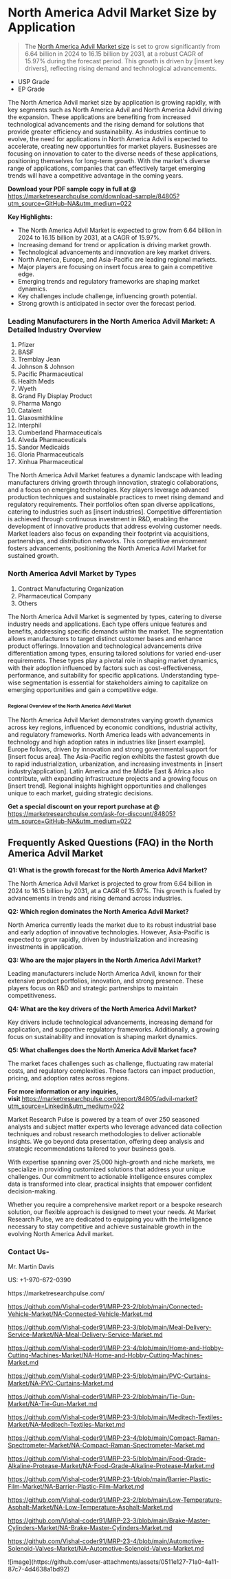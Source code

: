 <h1>North America Advil Market&nbsp;Size by Application</h1><blockquote><p>The <a href="https://marketresearchpulse.com/download-sample/84805?utm_source=GitHub-NA&amp;utm_medium=022">North America Advil Market size</a> is set to grow significantly from 6.64 billion in 2024 to 16.15 billion by 2031, at a robust CAGR of 15.97% during the forecast period. This growth is driven by [insert key drivers], reflecting rising demand and technological advancements.</p></blockquote><ul><li>USP Grade<li> EP Grade</li></ul><p>The North America Advil market size by application is growing rapidly, with key segments such as North America Advil and North America Advil driving the expansion. These applications are benefiting from increased technological advancements and the rising demand for solutions that provide greater efficiency and sustainability. As industries continue to evolve, the need for applications in North America Advil is expected to accelerate, creating new opportunities for market players. Businesses are focusing on innovation to cater to the diverse needs of these applications, positioning themselves for long-term growth. With the market's diverse range of applications, companies that can effectively target emerging trends will have a competitive advantage in the coming years.</p><p><strong>Download your PDF sample copy in full at @ </strong><a href="https://marketresearchpulse.com/download-sample/84805?utm_source=GitHub-NA&amp;utm_medium=022">https://marketresearchpulse.com/download-sample/84805?utm_source=GitHub-NA&amp;utm_medium=022</a></p><p><strong>Key Highlights: </strong></p><ul><li>The North America Advil Market is expected to grow from 6.64 billion in 2024 to 16.15 billion by 2031, at a CAGR of 15.97%.</li><li>Increasing demand for trend or application is driving market growth.</li><li>Technological advancements and innovation are key market drivers.</li><li>North America, Europe, and Asia-Pacific are leading regional markets.</li><li>Major players are focusing on insert focus area to gain a competitive edge.</li><li>Emerging trends and regulatory frameworks are shaping market dynamics.</li><li>Key challenges include challenge, influencing growth potential.</li><li>Strong growth is anticipated in sector over the forecast period.</li></ul><h3>Leading Manufacturers in the North America Advil Market: A Detailed Industry Overview</h3><ol><li>Pfizer</li><li>BASF</li><li>Tremblay Jean</li><li>Johnson & Johnson</li><li>Pacific Pharmaceutical</li><li>Health Meds</li><li>Wyeth</li><li>Grand Fly Display Product</li><li>Pharma Mango</li><li>Catalent</li><li>Glaxosmithkline</li><li>Interphil</li><li>Cumberland Pharmaceuticals</li><li>Alveda Pharmaceuticals</li><li>Sandor Medicaids</li><li>Gloria Pharmaceuticals</li><li>Xinhua Pharmaceutical</li></ol><div class="flex max-w-full flex-col flex-grow"><div class="min-h-8 text-message flex w-full flex-col items-end gap-2 whitespace-normal break-words [.text-message+&amp;]:mt-5" dir="auto" data-message-author-role="assistant" data-message-id="fd8432e4-4910-450d-b182-61b7bfb0a01f" data-message-model-slug="gpt-4o"><div class="flex w-full flex-col gap-1 empty:hidden first:pt-[3px]"><div class="markdown prose w-full break-words dark:prose-invert light"><p>The North America Advil Market features a dynamic landscape with leading manufacturers driving growth through innovation, strategic collaborations, and a focus on emerging technologies. Key players leverage advanced production techniques and sustainable practices to meet rising demand and regulatory requirements. Their portfolios often span diverse applications, catering to industries such as [insert industries]. Competitive differentiation is achieved through continuous investment in R&amp;D, enabling the development of innovative products that address evolving customer needs. Market leaders also focus on expanding their footprint via acquisitions, partnerships, and distribution networks. This competitive environment fosters advancements, positioning the North America Advil Market for sustained growth.</p></div></div></div></div><h3>North America Advil Market by Types</h3><ol><li>Contract Manufacturing Organization<li> Pharmaceutical Company<li> Others</li></ol><div class="flex max-w-full flex-col flex-grow"><div class="min-h-8 text-message flex w-full flex-col items-end gap-2 whitespace-normal break-words [.text-message+&amp;]:mt-5" dir="auto" data-message-author-role="assistant" data-message-id="084470be-0bb7-4664-bddf-5156b4f41249" data-message-model-slug="gpt-4o-mini"><div class="flex w-full flex-col gap-1 empty:hidden first:pt-[3px]"><div class="markdown prose w-full break-words dark:prose-invert light"><p>The North America Advil Market is segmented by types, catering to diverse industry needs and applications. Each type offers unique features and benefits, addressing specific demands within the market. The segmentation allows manufacturers to target distinct customer bases and enhance product offerings. Innovation and technological advancements drive differentiation among types, ensuring tailored solutions for varied end-user requirements. These types play a pivotal role in shaping market dynamics, with their adoption influenced by factors such as cost-effectiveness, performance, and suitability for specific applications. Understanding type-wise segmentation is essential for stakeholders aiming to capitalize on emerging opportunities and gain a competitive edge.</p></div></div></div></div><h3><span style="font-size: 11px;">Regional Overview of the North America Advil Market</span></h3><div class="flex max-w-full flex-col flex-grow"><div class="min-h-8 text-message flex w-full flex-col items-end gap-2 whitespace-normal break-words [.text-message+&amp;]:mt-5" dir="auto" data-message-author-role="assistant" data-message-id="e9038762-ce64-4e30-91c9-9bd413514231" data-message-model-slug="gpt-4o-mini"><div class="flex w-full flex-col gap-1 empty:hidden first:pt-[3px]"><div class="markdown prose w-full break-words dark:prose-invert light"><p>The North America Advil Market demonstrates varying growth dynamics across key regions, influenced by economic conditions, industrial activity, and regulatory frameworks. North America leads with advancements in technology and high adoption rates in industries like [insert example]. Europe follows, driven by innovation and strong governmental support for [insert focus area]. The Asia-Pacific region exhibits the fastest growth due to rapid industrialization, urbanization, and increasing investments in [insert industry/application]. Latin America and the Middle East &amp; Africa also contribute, with expanding infrastructure projects and a growing focus on [insert trend]. Regional insights highlight opportunities and challenges unique to each market, guiding strategic decisions.</p></div></div></div></div><p><strong>Get a special discount on your report purchase at @ </strong><a href="https://marketresearchpulse.com/ask-for-discount/84805?utm_source=GitHub-NA&amp;utm_medium=022">https://marketresearchpulse.com/ask-for-discount/84805?utm_source=GitHub-NA&amp;utm_medium=022</a></p><h2>Frequently Asked Questions (FAQ) in the North America Advil Market</h2><p><strong>Q1: What is the growth forecast for the North America Advil Market?</strong></p><p>The North America Advil Market is projected to grow from 6.64 billion in 2024 to 16.15 billion by 2031, at a CAGR of 15.97%. This growth is fueled by advancements in trends and rising demand across industries.</p><p><strong>Q2: Which region dominates the North America Advil Market?</strong></p><p>North America currently leads the market due to its robust industrial base and early adoption of innovative technologies. However, Asia-Pacific is expected to grow rapidly, driven by industrialization and increasing investments in application.</p><p><strong>Q3: Who are the major players in the North America Advil Market?</strong></p><p>Leading manufacturers include North America Advil, known for their extensive product portfolios, innovation, and strong presence. These players focus on R&amp;D and strategic partnerships to maintain competitiveness.</p><p><strong>Q4: What are the key drivers of the North America Advil Market?</strong></p><p>Key drivers include technological advancements, increasing demand for application, and supportive regulatory frameworks. Additionally, a growing focus on sustainability and innovation is shaping market dynamics.</p><p><strong>Q5: What challenges does the North America Advil Market face?</strong></p><p>The market faces challenges such as challenge, fluctuating raw material costs, and regulatory complexities. These factors can impact production, pricing, and adoption rates across regions.</p><p><strong>For more information or any inquiries, visit&nbsp;</strong><a href="https://marketresearchpulse.com/report/84805/advil-market?utm_source=Linkedin&utm_medium=022">https://marketresearchpulse.com/report/84805/advil-market?utm_source=Linkedin&utm_medium=022</a></p><p>Market Research Pulse is powered by a team of over 250 seasoned analysts and subject matter experts who leverage advanced data collection techniques and robust research methodologies to deliver actionable insights. We go beyond data presentation, offering deep analysis and strategic recommendations tailored to your business goals.</p><p>With expertise spanning over 25,000 high-growth and niche markets, we specialize in providing customized solutions that address your unique challenges. Our commitment to actionable intelligence ensures complex data is transformed into clear, practical insights that empower confident decision-making.</p><p>Whether you require a comprehensive market report or a bespoke research solution, our flexible approach is designed to meet your needs. At Market Research Pulse, we are dedicated to equipping you with the intelligence necessary to stay competitive and achieve sustainable growth in the evolving North America Advil market.</p><h3><strong>Contact Us-</strong></h3><p>Mr. Martin Davis</p><p>US: +1-970-672-0390</p><p>https://marketresearchpulse.com/</p><p><a href="https://github.com/Vishal-coder91/MRP-23-2/blob/main/Connected-Vehicle-Market/NA-Connected-Vehicle-Market.md">https://github.com/Vishal-coder91/MRP-23-2/blob/main/Connected-Vehicle-Market/NA-Connected-Vehicle-Market.md</a></p><p><a href="https://github.com/Vishal-coder91/MRP-23-3/blob/main/Meal-Delivery-Service-Market/NA-Meal-Delivery-Service-Market.md">https://github.com/Vishal-coder91/MRP-23-3/blob/main/Meal-Delivery-Service-Market/NA-Meal-Delivery-Service-Market.md</a></p><p><a href="https://github.com/Vishal-coder91/MRP-23-4/blob/main/Home-and-Hobby-Cutting-Machines-Market/NA-Home-and-Hobby-Cutting-Machines-Market.md">https://github.com/Vishal-coder91/MRP-23-4/blob/main/Home-and-Hobby-Cutting-Machines-Market/NA-Home-and-Hobby-Cutting-Machines-Market.md</a></p><p><a href="https://github.com/Vishal-coder91/MRP-23-5/blob/main/PVC-Curtains-Market/NA-PVC-Curtains-Market.md">https://github.com/Vishal-coder91/MRP-23-5/blob/main/PVC-Curtains-Market/NA-PVC-Curtains-Market.md</a></p><p><a href="https://github.com/Vishal-coder91/MRP-23-2/blob/main/Tie-Gun-Market/NA-Tie-Gun-Market.md">https://github.com/Vishal-coder91/MRP-23-2/blob/main/Tie-Gun-Market/NA-Tie-Gun-Market.md</a></p><p><a href="https://github.com/Vishal-coder91/MRP-23-3/blob/main/Meditech-Textiles-Market/NA-Meditech-Textiles-Market.md">https://github.com/Vishal-coder91/MRP-23-3/blob/main/Meditech-Textiles-Market/NA-Meditech-Textiles-Market.md</a></p><p><a href="https://github.com/Vishal-coder91/MRP-23-4/blob/main/Compact-Raman-Spectrometer-Market/NA-Compact-Raman-Spectrometer-Market.md">https://github.com/Vishal-coder91/MRP-23-4/blob/main/Compact-Raman-Spectrometer-Market/NA-Compact-Raman-Spectrometer-Market.md</a></p><p><a href="https://github.com/Vishal-coder91/MRP-23-5/blob/main/Food-Grade-Alkaline-Protease-Market/NA-Food-Grade-Alkaline-Protease-Market.md">https://github.com/Vishal-coder91/MRP-23-5/blob/main/Food-Grade-Alkaline-Protease-Market/NA-Food-Grade-Alkaline-Protease-Market.md</a></p><p><a href="https://github.com/Vishal-coder91/MRP-23-1/blob/main/Barrier-Plastic-Film-Market/NA-Barrier-Plastic-Film-Market.md">https://github.com/Vishal-coder91/MRP-23-1/blob/main/Barrier-Plastic-Film-Market/NA-Barrier-Plastic-Film-Market.md</a></p><p><a href="https://github.com/Vishal-coder91/MRP-23-2/blob/main/Low-Temperature-Asphalt-Market/NA-Low-Temperature-Asphalt-Market.md">https://github.com/Vishal-coder91/MRP-23-2/blob/main/Low-Temperature-Asphalt-Market/NA-Low-Temperature-Asphalt-Market.md</a></p><p><a href="https://github.com/Vishal-coder91/MRP-23-3/blob/main/Brake-Master-Cylinders-Market/NA-Brake-Master-Cylinders-Market.md">https://github.com/Vishal-coder91/MRP-23-3/blob/main/Brake-Master-Cylinders-Market/NA-Brake-Master-Cylinders-Market.md</a></p><p><a href="https://github.com/Vishal-coder91/MRP-23-4/blob/main/Automotive-Solenoid-Valves-Market/NA-Automotive-Solenoid-Valves-Market.md">https://github.com/Vishal-coder91/MRP-23-4/blob/main/Automotive-Solenoid-Valves-Market/NA-Automotive-Solenoid-Valves-Market.md</a></p>
![image](https://github.com/user-attachments/assets/0511e127-71a0-4a11-87c7-4d4638a1bd92)
